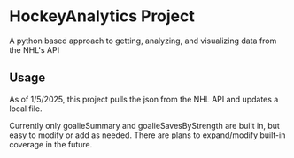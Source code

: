 # HockeyAnalytics Project
A python based approach to getting, analyzing, and visualizing data from the NHL's API

## Usage
As of 1/5/2025, this project pulls the json from the NHL API and updates a local file. 

Currently only goalieSummary and goalieSavesByStrength are built in, but easy to modify or add as needed. There are plans to expand/modify built-in coverage in the future.